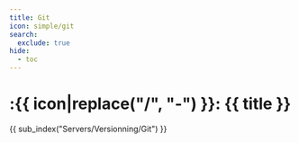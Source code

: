 ```yaml
---
title: Git
icon: simple/git
search:
  exclude: true
hide:
  - toc
---
```


# :{{ icon|replace("/", "-") }}: {{ title }}

{{ sub_index("Servers/Versionning/Git") }}
